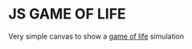 # JS GAME OF LIFE

Very simple canvas to show a [game of life](https://en.wikipedia.org/wiki/Conway%27s_Game_of_Life) simulation